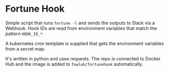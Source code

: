# Fortune Hook

Simple script that runs ```fortune -l``` and sends the outputs to Slack via a Webhook. Hook IDs are read from environment variables that match the pattern ```HOOK_ID_*```.

A kubernetes cron template is supplied that gets the environment variables from a secret map.

It's written in python and uses requests. The repo is connected to Docker Hub and the image is added to ```fowluk/fortunehook``` automatically.
